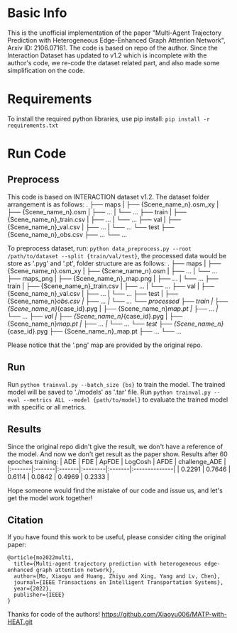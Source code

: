 # Basic Info
This is the unofficial implementation of the paper "Multi-Agent Trajectory Prediction with Heterogeneous Edge-Enhanced Graph Attention Network", Arxiv ID: 2106.07161.
The code is based on repo of the author. Since the Interaction Dataset has updated to v1.2 which is incomplete with the author's code, we re-code the dataset related part, and also made some simplification on the code.


# Requirements
To install the required python libraries, use pip install: 
`pip install -r requirements.txt`


# Run Code

## Preprocess
This code is based on INTERACTION dataset v1.2. The dataset folder arrangement is as follows:
.
├── maps
|   ├── {Scene_name_n}.osm_xy
|   ├── {Scene_name_n}.osm
|   ├── ...
|   └── ...
├── train
|   ├── {Scene_name_n}_train.csv
|   ├── ...
|   └── ...
├── val
|   ├── {Scene_name_n}_val.csv
|   ├── ...
|   └── ...
└── test
    ├── {Scene_name_n}_obs.csv
    ├── ...
    └── ...

To preprocess dataset, run: `python data_preprocess.py --root /path/to/dataset --split {train/val/test}`, the processed data would be store as '.pyg' and '.pt', folder structure are as follows:
.
├── maps
|   ├── {Scene_name_n}.osm_xy
|   ├── {Scene_name_n}.osm
|   ├── ...
|   └── ...
├── maps_png
|   ├── {Scene_name_n}_map.png
|   ├── ...
|   └── ...
├── train
|   ├── {Scene_name_n}_train.csv
|   ├── ...
|   └── ...
├── val
|   ├── {Scene_name_n}_val.csv
|   ├── ...
|   └── ...
├── test
|   ├── {Scene_name_n}_obs.csv
|   ├── ...
|   └── ...
└── processed
    ├── train
    |   ├── {Scene_name_n}_{case_id}.pyg
    |   ├── {Scene_name_n}_map.pt
    |   ├── ...
    |   └── ...
    ├── val
    |   ├── {Scene_name_n}_{case_id}.pyg
    |   ├── {Scene_name_n}_map.pt
    |   ├── ...
    |   └── ...
    └── test
        ├── {Scene_name_n}_{case_id}.pyg
        ├── {Scene_name_n}_map.pt
        ├── ...
        └── ...

Please notice that the '.png' map are provided by the original repo.

## Run
Run `python trainval.py --batch_size {bs}` to train the model. The trained model will be saved to './models' as '.tar' file.
Run `python trainval.py --eval --metrics ALL --model {path/to/model}` to evaluate the trained model with specific or all metrics. 

## Results
Since the original repo didn't give the result, we don't have a reference of the model. And now we don't get result as the paper show. 
Results after 60 epoches training:
| ADE    | FDE    | ApFDE  | LogCosh | AFDE   | challenge_ADE |
|:-------|:-------|:-------|:--------|:-------|:--------------|
| 0.2291 | 0.7646 | 0.6114 |  0.0842 | 0.4969 |        0.2333 |  

Hope someone would find the mistake of our code and issue us, and let's get the model work together!

## Citation
If you have found this work to be useful, please consider citing the original paper:
```
@article{mo2022multi,
  title={Multi-agent trajectory prediction with heterogeneous edge-enhanced graph attention network},
  author={Mo, Xiaoyu and Huang, Zhiyu and Xing, Yang and Lv, Chen},
  journal={IEEE Transactions on Intelligent Transportation Systems},
  year={2022},
  publisher={IEEE}
}
```
Thanks for code of the authors! https://github.com/Xiaoyu006/MATP-with-HEAT.git
